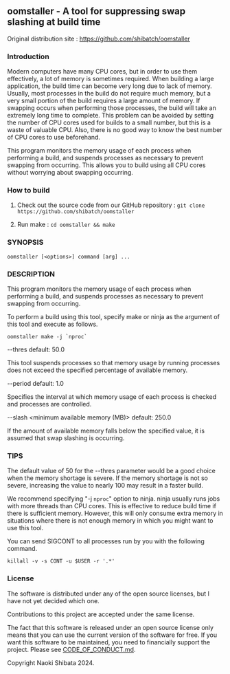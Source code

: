 ## oomstaller - A tool for suppressing swap slashing at build time

Original distribution site : https://github.com/shibatch/oomstaller


### Introduction

Modern computers have many CPU cores, but in order to use them
effectively, a lot of memory is sometimes required. When building a
large application, the build time can become very long due to lack of
memory. Usually, most processes in the build do not require much
memory, but a very small portion of the build requires a large amount
of memory. If swapping occurs when performing those processes, the
build will take an extremely long time to complete. This problem can
be avoided by setting the number of CPU cores used for builds to a
small number, but this is a waste of valuable CPU. Also, there is no
good way to know the best number of CPU cores to use beforehand.

This program monitors the memory usage of each process when performing
a build, and suspends processes as necessary to prevent swapping from
occurring. This allows you to build using all CPU cores without
worrying about swapping occurring.


### How to build

1. Check out the source code from our GitHub repository :
`git clone https://github.com/shibatch/oomstaller`

2. Run make :
`cd oomstaller && make`


### SYNOPSIS

`oomstaller [<options>] command [arg] ...`


### DESCRIPTION

This program monitors the memory usage of each process when performing a
build, and suspends processes as necessary to prevent swapping from
occurring.

To perform a build using this tool, specify make or ninja as the
argument of this tool and execute as follows.

```
oomstaller make -j `nproc`
```


--thres <percentage>                     default:  50.0

This tool suspends processes so that memory usage by running processes
does not exceed the specified percentage of available memory.

--period <seconds>                       default:   1.0

Specifies the interval at which memory usage of each process is checked
and processes are controlled.

--slash <minimum available memory (MB)>  default: 250.0

If the amount of available memory falls below the specified value, it is
assumed that swap slashing is occurring.

### TIPS
The default value of 50 for the --thres parameter would be a good choice
when the memory shortage is severe. If the memory shortage is not so
severe, increasing the value to nearly 100 may result in a faster build.

We recommend specifying "-j `nproc`" option to ninja. ninja usually runs
jobs with more threads than CPU cores. This is effective to reduce build
time if there is sufficient memory. However, this will only consume extra
memory in situations where there is not enough memory in which you might
want to use this tool.

You can send SIGCONT to all processes run by you with the following
command.

```
killall -v -s CONT -u $USER -r '.*'
```


### License

The software is distributed under any of the open source licenses, but
I have not yet decided which one.

Contributions to this project are accepted under the same license.

The fact that this software is released under an open source license
only means that you can use the current version of the software for
free. If you want this software to be maintained, you need to
financially support the project. Please see
[CODE_OF_CONDUCT.md](https://github.com/shibatch/nofreelunch?tab=coc-ov-file).

Copyright Naoki Shibata 2024.
